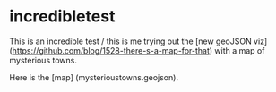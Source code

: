 incredibletest
==============

This is an incredible test /  this is me trying out the [new geoJSON viz] (https://github.com/blog/1528-there-s-a-map-for-that) with a map of mysterious towns. 

Here is the [map] (mysterioustowns.geojson). 
